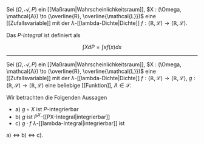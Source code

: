 Sei $(\Omega, \mathcal{A}, P)$ ein [[Maßraum|Wahrscheinlichkeitsraum]], $X : (\Omega, \mathcal{A}) \to (\overline{R}, \overline{\mathcal{L}})$ eine [[Zufallsvariable]] mit der $\lambda$-[[lambda-Dichte|Dichte]] $f : (\mathbb{R}, \mathcal{L}) \to (\mathbb{R}, \mathcal{L})$.

Das *$P$-Integral* ist definiert als

$$
	\int X dP = \int x f(x) dx
$$

---

Sei $(\Omega, \mathcal{A}, P)$ ein [[Maßraum|Wahrscheinlichkeitsraum]], $X : (\Omega, \mathcal{A}) \to (\overline{R}, \overline{\mathcal{L}})$ eine [[Zufallsvariable]] mit der $\lambda$-[[lambda-Dichte|Dichte]] $f : (\mathbb{R}, \mathcal{L}) \to (\mathbb{R}, \mathcal{L})$, $g : (\mathbb{R}, \mathscr{S}) \to (\mathbb{R}, \mathcal{L})$ eine beliebige [[Funktion]],  $A \in \mathscr{S}$.

Wir betrachten die Folgenden Aussagen
- a) $g \circ X$ ist $P$-integrierbar
- b) $g$ ist $P^X$-[[PX-Integral|integrierbar]]
- c) $g \cdot f$ $\lambda$-[[lambda-Integral|integrierbar]] ist

a) $\iff$ b) $\iff$ c).